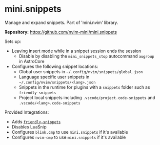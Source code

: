 # mini.snippets

Manage and expand snippets. Part of 'mini.nvim' library.

**Repository:** <https://github.com/nvim-mini/mini.snippets>

Sets up:

- Leaving insert mode while in a snippet session ends the session
  - Disable by disabling the `mini_snippets_stop` autocommand `augroup` in AstroCore
- Configures the following snippet locations:
  - Global user snippets in `~/.config/nvim/snippets/global.json`
  - Language specific user snippets in `~/.config/nvim/snippets/<lang>.json`
  - Snippets in the runtime for plugins with a `snippets` folder such as `friendly-snippets`
  - Project local snippets including `.vscode/project.code-snippets` and `.vscode/<lang>.code-snippets`

Provided Integrations:

- Adds [`friendly-snippets`](https://github.com/rafamadriz/friendly-snippets)
- Disables LuaSnip
- Configures `blink.cmp` to use `mini.snippets` if it's available
- Configures `nvim-cmp` to use `mini.snippets` if it's available
